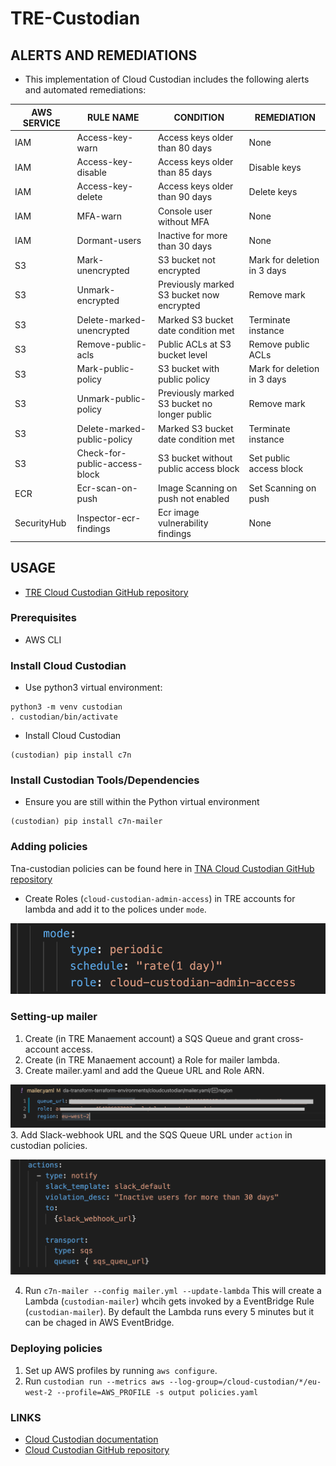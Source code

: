 # TRE-Custodian

## ALERTS AND REMEDIATIONS
* This implementation of Cloud Custodian includes the following alerts and automated remediations:

| AWS SERVICE | RULE NAME                     | CONDITION                                                   | REMEDIATION                 |
| ----------- | ----------------------------- | ----------------------------------------------------------- | --------------------------- | 
| IAM         | Access-key-warn               | Access keys older than 80 days                              | None                        |
| IAM         | Access-key-disable            | Access keys older than 85 days                              | Disable keys                |
| IAM         | Access-key-delete             | Access keys older than 90 days                              | Delete keys                 |
| IAM         | MFA-warn                      | Console user without MFA                                    | None                        |
| IAM         | Dormant-users                 | Inactive for more than 30 days                              | None
| S3          | Mark-unencrypted              | S3 bucket not encrypted                                     | Mark for deletion in 3 days | 
| S3          | Unmark-encrypted              | Previously marked S3 bucket now encrypted                   | Remove mark                 | 
| S3          | Delete-marked-unencrypted     | Marked S3 bucket date condition met                         | Terminate instance          | 
| S3          | Remove-public-acls            | Public ACLs at S3 bucket level                              | Remove public ACLs          | 
| S3          | Mark-public-policy            | S3 bucket with public policy                                | Mark for deletion in 3 days | 
| S3          | Unmark-public-policy          | Previously marked S3 bucket no longer public                | Remove mark                 | 
| S3          | Delete-marked-public-policy   | Marked S3 bucket date condition met                         | Terminate instance          | 
| S3          | Check-for-public-access-block | S3 bucket without public access block                       | Set public access block     |
| ECR         | Ecr-scan-on-push              | Image Scanning on push not enabled                          | Set Scanning on push        |
| SecurityHub | Inspector-ecr-findings        | Ecr image vulnerability findings                            | None                        |

## USAGE

* [TRE Cloud Custodian GitHub repository](https://github.com/nationalarchives/da-transform-terraform-environments/tree/cloudcustodian/cloudcustodian)

### Prerequisites

* AWS CLI

### Install Cloud Custodian
* Use python3 virtual environment:
```
python3 -m venv custodian
. custodian/bin/activate
```
* Install Cloud Custodian
```
(custodian) pip install c7n
```

### Install Custodian Tools/Dependencies
* Ensure you are still within the Python virtual environment
```
(custodian) pip install c7n-mailer
``` 

### Adding policies 
Tna-custodian policies can be found here in [TNA Cloud Custodian GitHub repository](https://github.com/nationalarchives/tna-custodian/tree/master/custodian/policies)

* Create Roles (`cloud-custodian-admin-access`) in TRE accounts for lambda and add it to the polices under `mode`.

![Screenshot](mode.png)

### Setting-up mailer

1. Create (in TRE Manaement account) a SQS Queue and grant cross-account access.
2. Create (in TRE Manaement account) a Role for mailer lambda. 
2. Create mailer.yaml and add the Queue URL and Role ARN. 

![Screenshot](mailer.png)
3. Add Slack-webhook URL and the SQS Queue URL under `action` in custodian policies. 

![Screenshot](slack_notif.png)

4. Run `c7n-mailer --config mailer.yml --update-lambda`
This will create a Lambda (`custodian-mailer`) whcih gets invoked by a EventBridge Rule (`custodian-mailer`).
By default the Lambda runs every 5 minutes but it can be chaged in AWS EventBridge. 


### Deploying policies

1. Set up AWS profiles by running `aws configure`. 
1. Run `custodian run --metrics aws --log-group=/cloud-custodian/*/eu-west-2 --profile=AWS_PROFILE -s output policies.yaml`


### LINKS
* [Cloud Custodian documentation](https://cloudcustodian.io)
* [Cloud Custodian GitHub repository](https://github.com/cloud-custodian)
